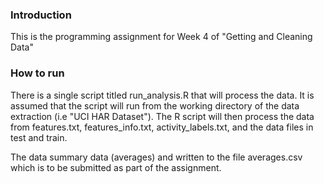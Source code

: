 ### Introduction

This is the programming assignment for Week 4 of "Getting and Cleaning Data"

### How to run

There is a single script titled run_analysis.R that will process the data.
It is assumed that the script will run from the working directory of the data extraction
(i.e "UCI HAR Dataset").  The R script will then process the data from features.txt,
features_info.txt, activity_labels.txt, and the data files in test and train.

The data summary data (averages) and written to the file averages.csv which is to be 
submitted as part of the assignment.
